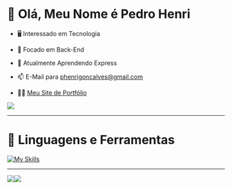 # 👋 Olá, Meu Nome é Pedro Henri

- 🖥️ Interessado em Tecnologia                                           
- 👀 Focado em Back-End
- 🌱 Atualmente Aprendendo Express    
- 📫 E-Mail para phenrigoncalves@gmail.com

- 🧑‍💻 [Meu Site de Portfólio](https://pedrohenri.netlify.app/) 



<img src="https://github-readme-stats-git-masterrstaa-rickstaa.vercel.app/api?username=Pedrenri&theme=dark">



---
# 🧰 Linguagens e Ferramentas

[![My Skills](https://skills.thijs.gg/icons?i=html,css,js,react,tailwind,py,figma,cs,vscode,powershell,mysql,ps,blender,linux,linkedin,discord,instagram&perline=50)](https://pedrohenri.netlify.app/)


---

<img src="https://github-profile-summary-cards.vercel.app/api/cards/profile-details?username=Pedrenri&theme=github_dark"><img src="https://github-readme-stats.vercel.app/api/top-langs/?username=Pedrenri&theme=dark">


